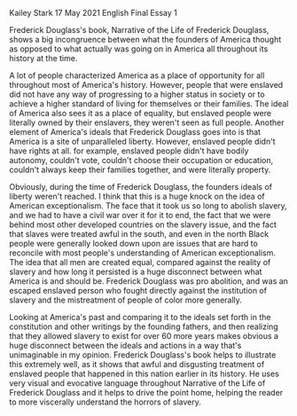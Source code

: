 Kailey Stark
17 May 2021
English Final Essay 1

Frederick Douglass's book, Narrative of the Life of Frederick Douglass, shows a big incongruence between what the founders of America thought as opposed to what actually was going on in America all throughout its history at the time. 

A lot of people characterized America as a place of opportunity for all throughout most of America's history. However, people that were enslaved did not have any way of progressing to a higher status in society or to achieve a higher standard of living for themselves or their families. The ideal of America also sees it as a place of equality, but enslaved people were literally owned by their enslavers, they weren't seen as full people. Another element of America's ideals that Frederick Douglass goes into is that America is a site of unparalleled liberty. However, enslaved people didn't have rights at all. for example, enslaved people didn't have bodily autonomy, couldn't vote, couldn't choose their occupation or education, couldn't always keep their families together, and were literally property. 

Obviously, during the time of Frederick Douglass, the founders ideals of liberty weren't reached. I think that this is a huge knock on the idea of American exceptionalism. The face that it took us so long to abolish slavery, and we had to have a civil war over it for it to end, the fact that we were behind most other developed countries on the slavery issue, and the fact that slaves were treated awful in the south, and even in the north Black people were generally looked down upon are issues that are hard to reconcile with most people's understanding of American exceptionalism. The idea that all men are created equal, compared against the reality of slavery and how long it persisted is a huge disconnect between what America is and should be. Frederick Douglass was pro abolition, and was an escaped enslaved person who fought directly against the institution of slavery and the mistreatment of people of color more generally. 

Looking at America's past and comparing it to the ideals set forth in the constitution and other writings by the founding fathers, and then realizing that they allowed slavery to exist for over 60 more years makes obvious a huge disconnect between the ideals and actions in a way that's unimaginable in my opinion. Frederick Douglass's book helps to illustrate this extremely well, as it shows that awful and disgusting treatment of enslaved people that happened in this nation earlier in its history. He uses very visual and evocative language throughout Narrative of the Life of Frederick Douglass and it helps to drive the point home, helping the reader to more viscerally understand the horrors of slavery. 
